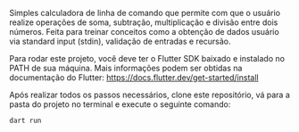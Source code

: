 Simples calculadora de linha de comando que permite com que o usuário realize operações de soma, subtração, multiplicação e divisão entre dois números. Feita para treinar conceitos como a obtenção de dados usuário via standard input (stdin), validação de entradas e recursão.

Para rodar este projeto, você deve ter o Flutter SDK baixado e instalado no PATH de sua máquina. Mais informações podem ser obtidas na documentação do Flutter: https://docs.flutter.dev/get-started/install

Após realizar todos os passos necessários, clone este repositório, vá para a pasta do projeto no terminal e execute o seguinte comando:

```
dart run
```
